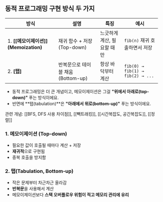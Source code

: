 
## 동적 프로그래밍 구현 방식 두 가지

| 방식                              | 설명                       | 특징              | 예시                               |
| ------------------------------- | ------------------------ | --------------- | -------------------------------- |
| 1. **[[메모이제이션]] (Memoization)** | 재귀 함수 + 저장 (Top-down)    | 느긋하게 계산, 필요할 때만 | `fib(n)` 재귀 호출하면서 저장             |
| 2. **[[탭]](tabulation)**        | 반복문으로 테이블 채움 (Bottom-up) | 항상 바닥부터 계산      | `fib(0) → fib(1) → fib(2) → ...` |
- 동적 프로그래밍은 더 큰 개념이고, 메모이제이션은 그걸 **"위에서 아래로(top-down)"** 푸는 방식이에요.
- 반면에 **탭(tabulation)**은 **"아래에서 위로(bottom-up)"** 푸는 방식이에요.

관련 개념: [[BFS, DFS 사용 차이점]], [[빽트래킹]], [[시간복잡도, 공간복잡도]], [[정렬]]
### 1. 메모이제이션 (Top-down)

- 필요한 값이 호출될 때마다 계산 + 저장
- **재귀적**으로 구현됨
- 중복 호출을 방지함

### 2. 탭(Tabulation, Bottom-up)

- 작은 문제부터 차근차근 올라감
- **반복문**을 사용해서 계산
- 메모이제이션보다 **스택 오버플로우 위험이 적고 메모리 관리에 유리**
